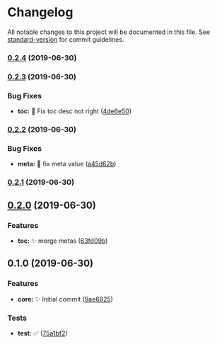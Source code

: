# Changelog

All notable changes to this project will be documented in this file. See [standard-version](https://github.com/conventional-changelog/standard-version) for commit guidelines.

### [0.2.4](https://github.com/vivaxy/github-demo-scripts/compare/v0.2.3...v0.2.4) (2019-06-30)



### [0.2.3](https://github.com/vivaxy/github-demo-scripts/compare/v0.2.2...v0.2.3) (2019-06-30)


### Bug Fixes

* **toc:** :bug: Fix toc desc not right ([4de6e50](https://github.com/vivaxy/github-demo-scripts/commit/4de6e50))



### [0.2.2](https://github.com/vivaxy/github-demo-scripts/compare/v0.2.1...v0.2.2) (2019-06-30)


### Bug Fixes

* **meta:** :bug: fix meta value ([a45d62b](https://github.com/vivaxy/github-demo-scripts/commit/a45d62b))



### [0.2.1](https://github.com/vivaxy/github-demo-scripts/compare/v0.2.0...v0.2.1) (2019-06-30)



## [0.2.0](https://github.com/vivaxy/github-demo-scripts/compare/v0.1.0...v0.2.0) (2019-06-30)


### Features

* **toc:** :sparkles: merge metas ([63fd09b](https://github.com/vivaxy/github-demo-scripts/commit/63fd09b))



## 0.1.0 (2019-06-30)


### Features

* **core:** :sparkles: Initial commit ([9ae6925](https://github.com/vivaxy/github-demo-scripts/commit/9ae6925))


### Tests

* **test:** :white_check_mark: ([75a1bf2](https://github.com/vivaxy/github-demo-scripts/commit/75a1bf2))
